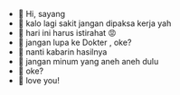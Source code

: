 - 👋 Hi, sayang
- 💖 kalo lagi sakit jangan dipaksa kerja yah
- 💖 hari ini harus istirahat 😡
- 💖 jangan lupa ke Dokter , oke?
- 💖 nanti kabarin hasilnya
- 💖 jangan minum yang aneh aneh dulu
- 💖 oke? 
- 💖 love you! 

<!---
pilabwzr/pilabwzr is a ✨ special ✨ repository because its `README.md` (this file) appears on your GitHub profile.
You can click the Preview link to take a look at your changes.
--->
